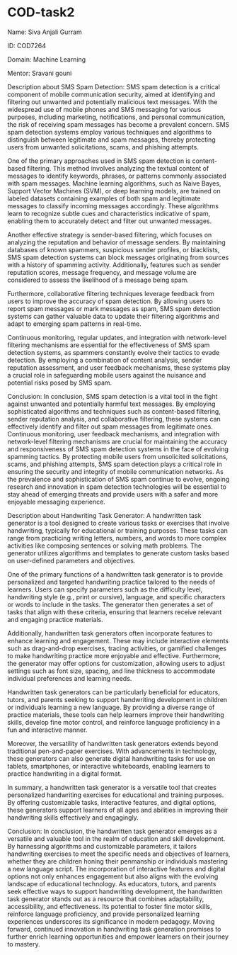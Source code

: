 # COD-task2
Name: Siva Anjali Gurram

ID: COD7264

Domain: Machine Learning

Mentor: Sravani gouni

Description about SMS Spam Detection: SMS spam detection is a critical component of mobile communication security, aimed at identifying and filtering out unwanted and potentially malicious text messages. With the widespread use of mobile phones and SMS messaging for various purposes, including marketing, notifications, and personal communication, the risk of receiving spam messages has become a prevalent concern. SMS spam detection systems employ various techniques and algorithms to distinguish between legitimate and spam messages, thereby protecting users from unwanted solicitations, scams, and phishing attempts.

One of the primary approaches used in SMS spam detection is content-based filtering. This method involves analyzing the textual content of messages to identify keywords, phrases, or patterns commonly associated with spam messages. Machine learning algorithms, such as Naive Bayes, Support Vector Machines (SVM), or deep learning models, are trained on labeled datasets containing examples of both spam and legitimate messages to classify incoming messages accordingly. These algorithms learn to recognize subtle cues and characteristics indicative of spam, enabling them to accurately detect and filter out unwanted messages.

Another effective strategy is sender-based filtering, which focuses on analyzing the reputation and behavior of message senders. By maintaining databases of known spammers, suspicious sender profiles, or blacklists, SMS spam detection systems can block messages originating from sources with a history of spamming activity. Additionally, features such as sender reputation scores, message frequency, and message volume are considered to assess the likelihood of a message being spam.

Furthermore, collaborative filtering techniques leverage feedback from users to improve the accuracy of spam detection. By allowing users to report spam messages or mark messages as spam, SMS spam detection systems can gather valuable data to update their filtering algorithms and adapt to emerging spam patterns in real-time.

Continuous monitoring, regular updates, and integration with network-level filtering mechanisms are essential for the effectiveness of SMS spam detection systems, as spammers constantly evolve their tactics to evade detection. By employing a combination of content analysis, sender reputation assessment, and user feedback mechanisms, these systems play a crucial role in safeguarding mobile users against the nuisance and potential risks posed by SMS spam.

Conclusion: In conclusion, SMS spam detection is a vital tool in the fight against unwanted and potentially harmful text messages. By employing sophisticated algorithms and techniques such as content-based filtering, sender reputation analysis, and collaborative filtering, these systems can effectively identify and filter out spam messages from legitimate ones. Continuous monitoring, user feedback mechanisms, and integration with network-level filtering mechanisms are crucial for maintaining the accuracy and responsiveness of SMS spam detection systems in the face of evolving spamming tactics. By protecting mobile users from unsolicited solicitations, scams, and phishing attempts, SMS spam detection plays a critical role in ensuring the security and integrity of mobile communication networks. As the prevalence and sophistication of SMS spam continue to evolve, ongoing research and innovation in spam detection technologies will be essential to stay ahead of emerging threats and provide users with a safer and more enjoyable messaging experience.

Description about Handwriting Task Generator: A handwritten task generator is a tool designed to create various tasks or exercises that involve handwriting, typically for educational or training purposes. These tasks can range from practicing writing letters, numbers, and words to more complex activities like composing sentences or solving math problems. The generator utilizes algorithms and templates to generate custom tasks based on user-defined parameters and objectives.

One of the primary functions of a handwritten task generator is to provide personalized and targeted handwriting practice tailored to the needs of learners. Users can specify parameters such as the difficulty level, handwriting style (e.g., print or cursive), language, and specific characters or words to include in the tasks. The generator then generates a set of tasks that align with these criteria, ensuring that learners receive relevant and engaging practice materials.

Additionally, handwritten task generators often incorporate features to enhance learning and engagement. These may include interactive elements such as drag-and-drop exercises, tracing activities, or gamified challenges to make handwriting practice more enjoyable and effective. Furthermore, the generator may offer options for customization, allowing users to adjust settings such as font size, spacing, and line thickness to accommodate individual preferences and learning needs.

Handwritten task generators can be particularly beneficial for educators, tutors, and parents seeking to support handwriting development in children or individuals learning a new language. By providing a diverse range of practice materials, these tools can help learners improve their handwriting skills, develop fine motor control, and reinforce language proficiency in a fun and interactive manner.

Moreover, the versatility of handwritten task generators extends beyond traditional pen-and-paper exercises. With advancements in technology, these generators can also generate digital handwriting tasks for use on tablets, smartphones, or interactive whiteboards, enabling learners to practice handwriting in a digital format.

In summary, a handwritten task generator is a versatile tool that creates personalized handwriting exercises for educational and training purposes. By offering customizable tasks, interactive features, and digital options, these generators support learners of all ages and abilities in improving their handwriting skills effectively and engagingly.

Conclusion: In conclusion, the handwritten task generator emerges as a versatile and valuable tool in the realm of education and skill development. By harnessing algorithms and customizable parameters, it tailors handwriting exercises to meet the specific needs and objectives of learners, whether they are children honing their penmanship or individuals mastering a new language script. The incorporation of interactive features and digital options not only enhances engagement but also aligns with the evolving landscape of educational technology. As educators, tutors, and parents seek effective ways to support handwriting development, the handwritten task generator stands out as a resource that combines adaptability, accessibility, and effectiveness. Its potential to foster fine motor skills, reinforce language proficiency, and provide personalized learning experiences underscores its significance in modern pedagogy. Moving forward, continued innovation in handwriting task generation promises to further enrich learning opportunities and empower learners on their journey to mastery.
